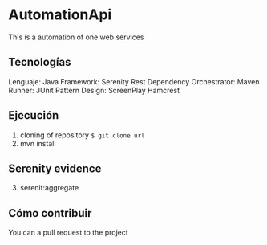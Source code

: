 # AutomationApi
This is a automation of one web services


## Tecnologías

Lenguaje: Java
Framework: Serenity Rest
Dependency Orchestrator: Maven
Runner: JUnit
Pattern Design: ScreenPlay
Hamcrest

## Ejecución

1. cloning of repository
 `$ git clone url`
2. mvn install

## Serenity evidence

3. serenit:aggregate

## Cómo contribuir

You can a pull request to the project
